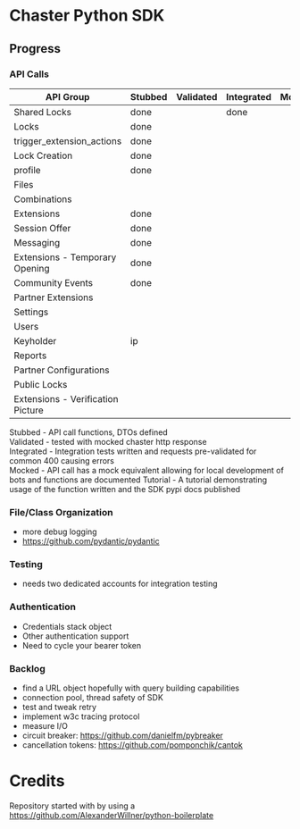 # Chaster Python SDK

## Progress

### API Calls

| API Group                         | Stubbed | Validated | Integrated | Mocked | Tutorial |
|-----------------------------------|---------|-----------|------------|--------|----------|
| Shared Locks                      | done    |           | done       |        |
| Locks                             | done    |           |            |        |
| trigger_extension_actions         | done    |           |            |        |
| Lock Creation                     | done    |           |            |        |
| profile                           | done    |           |            |        |
| Files                             |         |           |            |        |
| Combinations                      |         |           |            |        |
| Extensions                        | done    |           |            |        |
| Session Offer                     | done    |           |            |        |
| Messaging                         | done    |           |            |        |
| Extensions - Temporary Opening    | done    |           |            |        |
| Community Events                  | done    |           |            |        |
| Partner Extensions                |         |           |            |        |
| Settings                          |         |           |            |        |
| Users                             |         |           |            |        |
| Keyholder                         | ip      |           |            |        |
| Reports                           |         |           |            |        |
| Partner Configurations            |         |           |            |        |
| Public Locks                      |         |           |            |        |
| Extensions - Verification Picture |         |           |            |        |

Stubbed - API call functions, DTOs defined<br>
Validated - tested with mocked chaster http response<br>
Integrated - Integration tests written and requests pre-validated for common 400 causing errors<br>
Mocked - API call has a mock equivalent allowing for local development of bots and functions are documented
Tutorial - A tutorial demonstrating usage of the function written and the SDK pypi docs published

### File/Class Organization

- more debug logging
- https://github.com/pydantic/pydantic

### Testing

- needs two dedicated accounts for integration testing

### Authentication

- Credentials stack object
- Other authentication support
- Need to cycle your bearer token

### Backlog

- find a URL object hopefully with query building capabilities
- connection pool, thread safety of SDK
- test and tweak retry
- implement w3c tracing protocol
- measure I/O
- circuit breaker: https://github.com/danielfm/pybreaker
- cancellation tokens: https://github.com/pomponchik/cantok

# Credits

Repository started with by using a https://github.com/AlexanderWillner/python-boilerplate
